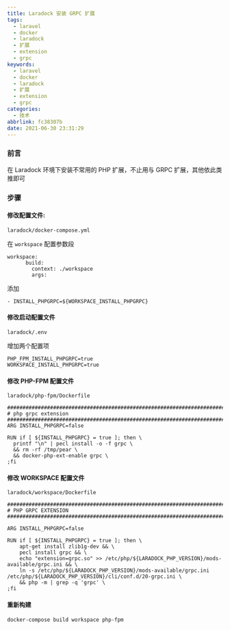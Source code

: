 ```yaml
---
title: Laradock 安装 GRPC 扩展
tags:
  - laravel
  - docker
  - laradock
  - 扩展
  - extension
  - grpc
keywords:
  - laravel
  - docker
  - laradock
  - 扩展
  - extension
  - grpc
categories:
  - 技术
abbrlink: fc38307b
date: 2021-06-30 23:31:29
---
```

### 前言

在 Laradock 环境下安装不常用的 PHP 扩展，不止用与 GRPC 扩展，其他依此类推即可

### 步骤

#### 修改配置文件:

`laradock/docker-compose.yml` 

在 `workspace` 配置参数段

````
workspace:
      build:
        context: ./workspace
        args:
````

添加

```
- INSTALL_PHPGRPC=${WORKSPACE_INSTALL_PHPGRPC}
```

#### 修改启动配置文件

`laradock/.env`

增加两个配置项

```
PHP_FPM_INSTALL_PHPGRPC=true
WORKSPACE_INSTALL_PHPGRPC=true
```

#### 修改 PHP-FPM 配置文件

`laradock/php-fpm/Dockerfile`

```
###########################################################################
# php grpc extension
###########################################################################
ARG INSTALL_PHPGRPC=false

RUN if [ ${INSTALL_PHPGRPC} = true ]; then \
  printf "\n" | pecl install -o -f grpc \
  && rm -rf /tmp/pear \
  && docker-php-ext-enable grpc \
;fi
```

#### 修改 WORKSPACE 配置文件

`laradock/workspace/Dockerfile`

```
###########################################################################
# PHP GRPC EXTENSION
###########################################################################

ARG INSTALL_PHPGRPC=false

RUN if [ ${INSTALL_PHPGRPC} = true ]; then \
    apt-get install zlib1g-dev && \
    pecl install grpc && \
    echo "extension=grpc.so" >> /etc/php/${LARADOCK_PHP_VERSION}/mods-available/grpc.ini && \
    ln -s /etc/php/${LARADOCK_PHP_VERSION}/mods-available/grpc.ini /etc/php/${LARADOCK_PHP_VERSION}/cli/conf.d/20-grpc.ini \
    && php -m | grep -q 'grpc' \
;fi
```

#### 重新构建

`docker-compose build workspace php-fpm`
